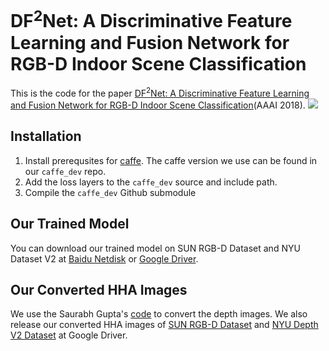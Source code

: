 # DF<sup>2</sup>Net: A Discriminative Feature Learning and Fusion Network for RGB-D Indoor Scene Classification
This is the code for the paper [DF<sup>2</sup>Net: A Discriminative Feature Learning and Fusion Network for RGB-D Indoor Scene Classification](https://www.aaai.org/ocs/index.php/AAAI/AAAI18/paper/download/16730/16293)(AAAI 2018).
![](https://github.com/liarba/scene_recognition/blob/master/framework_image/0001.jpg)
## Installation
1. Install prerequsites for [caffe](http://caffe.berkeleyvision.org/installation.html). The caffe version we use can be found in our `caffe_dev` repo.
2. Add the loss layers to the `caffe_dev` source and include path. 
3. Compile the `caffe_dev` Github submodule
## Our Trained Model
You can download our trained model on SUN RGB-D Dataset and NYU Dataset V2 at [Baidu Netdisk](https://pan.baidu.com/s/1tz8gFuY40bhujQtE-5fb5Q) or [Google Driver](https://drive.google.com/drive/folders/11H79eEfH9AgbuMmu3_z3pX631M9NGfOp?usp=sharing).
## Our Converted HHA Images
We use the Saurabh Gupta's [code](https://github.com/s-gupta/rcnn-depth/blob/master/rcnn/saveHHA.m) to convert the depth images.
We also release our converted HHA images of [SUN RGB-D Dataset](https://drive.google.com/open?id=1TvFiLwhEmTxn8r7XNE2bpVBxoqDqLYsf) and [NYU Depth V2 Dataset](https://drive.google.com/open?id=14nZI0wCu-Ki5AKHKit1dcqpBO1rN2H9p) at Google Driver.
